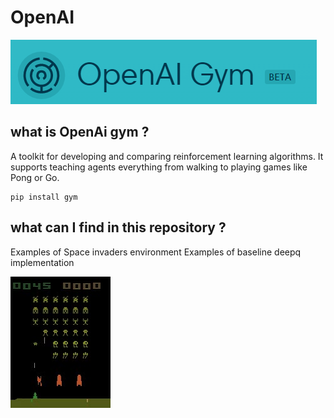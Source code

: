 # OpenAI
![alt tag](https://github.com/SoyGema/OpenAI/blob/master/openAI_gym.png)

## what is OpenAi gym ?
A toolkit for developing and comparing reinforcement learning algorithms. It supports teaching agents everything from walking to playing games like Pong or Go.
```
pip install gym
```

## what can I find in this repository ?
Examples of Space invaders environment 
Examples of baseline deepq implementation 

![alt tag](https://github.com/SoyGema/OpenAI/blob/master/Space_Invaders.jpg)
